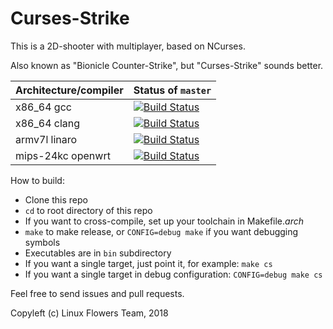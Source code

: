 # Curses-Strike

This is a 2D-shooter with multiplayer, based on NCurses.

Also known as "Bionicle Counter-Strike", but "Curses-Strike" sounds better.

Architecture/compiler | Status of `master`
--------------------- | ------------------
x86_64 gcc | [![Build Status](https://ultibot.ru/services/traviswh/status.svg?branch=master&job=1)](https://travis-ci.com/CursesGames/CursesStrike)
x86_64 clang | [![Build Status](https://ultibot.ru/services/traviswh/status.svg?branch=master&job=2)](https://travis-ci.com/CursesGames/CursesStrike)
armv7l linaro | [![Build Status](https://ultibot.ru/services/traviswh/status.svg?branch=master&job=3)](https://travis-ci.com/CursesGames/CursesStrike)
mips-24kc openwrt | [![Build Status](https://ultibot.ru/services/traviswh/status.svg?branch=master&job=4)](https://travis-ci.com/CursesGames/CursesStrike)

How to build:
- Clone this repo
- `cd` to root directory of this repo
- If you want to cross-compile,	set up your toolchain in Makefile.*arch* 
- `make` to make release, or `CONFIG=debug make` if you want debugging symbols
- Executables are in `bin` subdirectory
- If you want a single target, just point it, for example: `make cs`
- If you want a single target in debug configuration: `CONFIG=debug make cs`

Feel free to send issues and pull requests.

Copyleft (c) Linux Flowers Team, 2018
